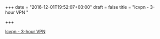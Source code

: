 +++
date = "2016-12-01T19:52:07+03:00"
draft = false
title = "lcvpn - 3-hour VPN "

+++

<p><a href="https://t.co/fJBqy57Hid">lcvpn - 3-hour VPN </a></p>
